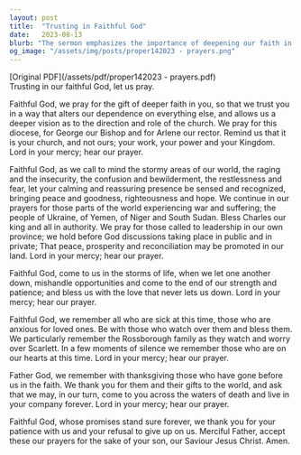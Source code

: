 ```yaml
---
layout: post
title:  "Trusting in Faithful God"
date:   2023-08-13
blurb: "The sermon emphasizes the importance of deepening our faith in God, trusting in His guidance for the church, and seeking His peace in the tumultuous areas of our world. It calls for prayers for global conflicts, local leadership, and personal struggles, while also remembering the sick and those who have passed on in faith."
og_image: "/assets/img/posts/proper142023 - prayers.png"
---
```

[Original PDF](/assets/pdf/proper142023 - prayers.pdf)    
Trusting in our faithful God, let us pray.

Faithful God, we pray for the gift of deeper faith in you, so that we trust you in a way that alters our dependence on everything else, and allows us a deeper vision as to the direction and role of the church. We pray for this diocese, for George our Bishop and for Arlene our rector. Remind us that it is your church, and not ours; your work, your power and your Kingdom. Lord in your mercy; hear our prayer.

Faithful God, as we call to mind the stormy areas of our world, the raging and the insecurity, the confusion and bewilderment, the restlessness and fear, let your calming and reassuring presence be sensed and recognized, bringing peace and goodness, righteousness and hope. We continue in our prayers for those parts of the world experiencing war and suffering; the people of Ukraine, of Yemen, of Niger and South Sudan. Bless Charles our king and all in authority. We pray for those called to leadership in our own province; we hold before God discussions taking place in public and in private; That peace, prosperity and reconciliation may be promoted in our land. Lord in your mercy; hear our prayer.

Faithful God, come to us in the storms of life, when we let one another down, mishandle opportunities and come to the end of our strength and patience; and bless us with the love that never lets us down. Lord in your mercy; hear our prayer.

Faithful God, we remember all who are sick at this time, those who are anxious for loved ones. Be with those who watch over them and bless them. We particularly remember the Rossborough family as they watch and worry over Scarlett. In a few moments of silence we remember those who are on our hearts at this time. Lord in your mercy; hear our prayer.

Father God, we remember with thanksgiving those who have gone before us in the faith. We thank you for them and their gifts to the world, and ask that we may, in our turn, come to you across the waters of death and live in your company forever. Lord in your mercy; hear our prayer.

Faithful God, whose promises stand sure forever, we thank you for your patience with us and your refusal to give up on us. Merciful Father, accept these our prayers for the sake of your son, our Saviour Jesus Christ. Amen.
